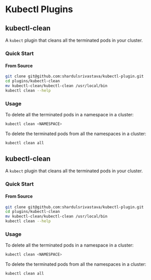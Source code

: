 # Kubectl Plugins


## kubectl-clean

A `kubect` plugin that cleans all the terminated pods in your cluster.

### Quick Start

#### From Source

```bash
git clone git@github.com:shardulsrivastava/kubectl-plugin.git
cd plugins/kubectl-clean
mv kubectl-clean/kubectl-clean /usr/local/bin
kubectl clean --help
```

### Usage

To delete all the terminated pods in a namespace in a cluster: 
```bash
kubectl clean <NAMESPACE>
```

To delete the terminated pods from all the namespaces in a cluster:

```bash
kubectl clean all
```


## kubectl-clean

A `kubect` plugin that cleans all the terminated pods in your cluster.

### Quick Start

#### From Source

```bash
git clone git@github.com:shardulsrivastava/kubectl-plugin.git
cd plugins/kubectl-clean
mv kubectl-clean/kubectl-clean /usr/local/bin
kubectl clean --help
```

### Usage

To delete all the terminated pods in a namespace in a cluster: 
```bash
kubectl clean <NAMESPACE>
```

To delete the terminated pods from all the namespaces in a cluster:

```bash
kubectl clean all
```